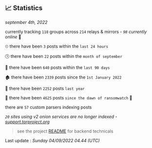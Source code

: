 
## 📈 Statistics
_september 4th, 2022_

currently tracking `118` groups across `214` relays & mirrors - _`98` currently online_ 📡

⏲ there have been `3` posts within the `last 24 hours`

🕓 there have been `22` posts within the `month of september`

📅 there have been `640` posts within the `last 90 days`

🏚 there have been `2339` posts since the `1st January 2022`

🚀 there have been `2252` posts `last year`

🦕 there have been `4625` posts `since the dawn of ransomwatch` 🐣

there are `57` custom parsers indexing posts

_`20` sites using v2 onion services are no longer indexed - [support.torproject.org](https://support.torproject.org/onionservices/v2-deprecation/)_

> see the project [README](https://github.com/jmousqueton/ransomwatch#readme) for backend technicals



Last update : _Sunday 04/09/2022 04.44 (UTC)_

